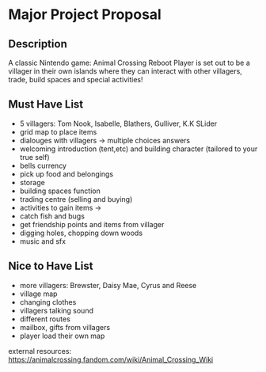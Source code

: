 # Major Project Proposal

## Description

A classic Nintendo game: Animal Crossing Reboot
Player is set out to be a villager in their own islands where they can interact with other villagers, trade, build spaces and special activities!

## Must Have List

- 5 villagers: Tom Nook, Isabelle, Blathers, Gulliver, K.K SLider
- grid map to place items
- dialouges with villagers -> multiple choices answers
- welcoming introduction (tent,etc) and building character (tailored to your true self)
- bells currency 
- pick up food and belongings
- storage
- building spaces function
- trading centre (selling and buying)
- activities to gain items ->
- catch fish and bugs
- get friendship points and items from villager
- digging holes, chopping down woods
- music and sfx

## Nice to Have List

- more villagers: Brewster, Daisy Mae, Cyrus and Reese
- village map
- changing clothes
- villagers talking sound
- different routes
- mailbox, gifts from villagers
- player load their own map


external resources:
https://animalcrossing.fandom.com/wiki/Animal_Crossing_Wiki
